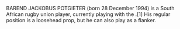 BAREND JACKOBUS POTGIETER (born 28 December 1994) is a South African rugby union player, currently playing with the .[1] His regular position is a loosehead prop, but he can also play as a flanker.
